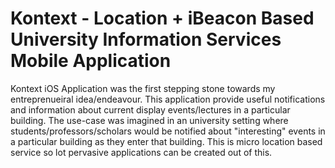 Kontext - Location + iBeacon Based University Information Services Mobile Application
=====================================================================================

Kontext iOS Application was the first stepping stone towards my entreprenueiral idea/endeavour. This application provide useful notifications and information about current display events/lectures in a particular building. The use-case was imagined in an university setting where students/professors/scholars would be notified about "interesting" events in a particular building as they enter that building. This is micro location based service so lot pervasive applications can be created out of this.

